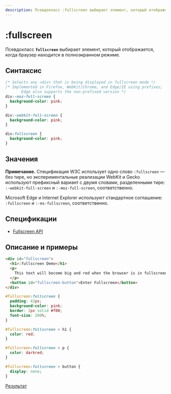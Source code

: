 ```yaml
---
description: Псевдокласс :fullscreen выбирает элемент, который отображается, когда браузер находится в полноэкранном режиме
---
```


# :fullscreen

Псевдокласс **`fullscreen`** выбирает элемент, который отображается, когда браузер находится в полноэкранном режиме.

## Синтаксис

```css
/* Selects any <div> that is being displayed in fullscreen mode */
/* Implemented in Firefox, WebKit/Chrome, and Edge/IE using prefixes;
	   Edge also supports the non-prefixed version */
div:-moz-full-screen {
  background-color: pink;
}

div:-webkit-full-screen {
  background-color: pink;
}

div:fullscreen {
  background-color: pink;
}
```

## Значения

**Примечание.** Спецификация W3C использует одно слово `:fullscreen` — без тире, но экспериментальные реализации WebKit и Gecko используют префиксный вариант с двумя словами, разделенными тире: `:-webkit-full-screen` и `:-moz-full-screen`, соответственно.

Microsoft Edge и Internet Explorer используют стандартное соглашение: `:fullscreen` и `:-ms-fullscreen`, соответственно.

## Спецификации

- [Fullscreen API](https://fullscreen.spec.whatwg.org/#:fullscreen-pseudo-class)

## Описание и примеры

```html tab="HTML"
<div id="fullscreen">
  <h1>:fullscreen Demo</h1>
  <p>
    This text will become big and red when the browser is in fullscreen mode.
  </p>
  <button id="fullscreen-button">Enter Fullscreen</button>
</div>
```

```css tab="CSS"
#fullscreen:fullscreen {
  padding: 42px;
  background-color: pink;
  border: 2px solid #f00;
  font-size: 200%;
}

#fullscreen:fullscreen > h1 {
  color: red;
}

#fullscreen:fullscreen > p {
  color: darkred;
}

#fullscreen:fullscreen > button {
  display: none;
}
```

[Результат](https://mdn.mozillademos.org/en-US/docs/Web/CSS/:fullscreen$samples/Example?revision=1312011)
